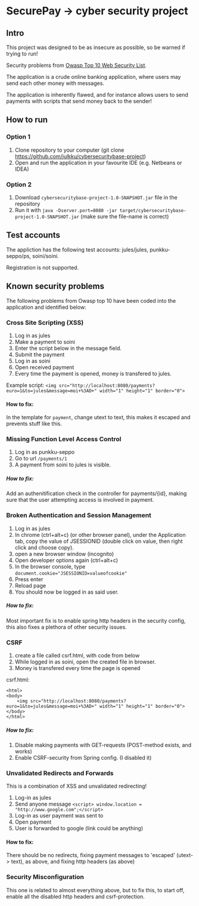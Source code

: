 # SecurePay -> cyber security project

## Intro

This project was designed to be as insecure as possible, so be warned if trying to run! 

Security problems from  [Owasp Top 10 Web Security List](https://www.owasp.org/index.php/Top_10_2013-Top_10). 

The application is a crude online banking application, where users may send each other money with messages. 

The application is inherently flawed, and for instance allows users to send payments with scripts that send money back to the sender! 

## How to run 

### Option 1 

1. Clone repository to your computer (git clone https://github.com/julkku/cybersecuritybase-project)
2. Open and run the application in your favourite IDE (e.g. Netbeans or IDEA)

### Option 2 

1. Download `cybersecuritybase-project-1.0-SNAPSHOT.jar` file in the repository
2. Run it with `java -Dserver.port=8080 -jar target/cybersecuritybase-project-1.0-SNAPSHOT.jar` (make sure the file-name is correct)

## Test accounts 

The appliction has the following test accounts: jules/jules, punkku-seppo/ps, soini/soini.

Registration is not supported. 

## Known security problems

The following problems from Owasp top 10 have been coded into the application and identified below: 

### Cross Site Scripting (XSS)

1. Log in as jules
2. Make a payment to soini
3. Enter the script below in the message field. 
4. Submit the payment
4. Log in as soini 
5. Open received payment
6. Every time the payment is opened, money is transfered to jules. 

Example script: ```<img src="http://localhost:8080/payments?euro=1&to=jules&message=moi+%3AD+" width="1" height="1" border="0">```

#### How to fix:
 
 In the template for `payment`, change utext to text, this makes it escaped and prevents stuff like this.


### Missing Function Level Access Control

1. Log in as punkku-seppo
2. Go to url `/payments/1`
3. A payment from soini to jules is visible.

##### How to fix:

Add an authenitification check in the controller for payments/{id}, making sure that the user attempting access is involved in payment.

### Broken Authentication and Session Management

1. Log in as jules
2. In chrome (ctrl+alt+c) (or other browser panel), under the Application tab, copy the value of JSESSIONID (double click on value, then right click and choose copy). 
3. open a new browser window (incognito)
4. Open developer options again (ctrl+alt+c)
5. In the browser console, type `document.cookie="JSESSIONID=valueofcookie"`
6. Press enter
7. Reload page
8. You should now be logged in as said user. 

##### How to fix:

Most important fix is to enable spring http headers in the security config, this also fixes a plethora of other security issues. 

### CSRF 

1. create a file called csrf.html, with code from below
2. While logged in as soini, open the created file in browser.
3. Money is transfered every time the page is opened

csrf.html: 

```
<html>
<body>
	<img src="http://localhost:8080/payments?euro=1&to=jules&message=moi+%3AD+" width="1" height="1" border="0">
</body>
</html>
```

##### How to fix: 

1. Disable making payments with GET-requests (POST-method exists, and works)
2. Enable CSRF-security from Spring config. (I disabled it)

### Unvalidated Redirects and Forwards

This is a combination of XSS and unvalidated redirecting!

1. Log-in as jules 
2. Send anyone message `<script> window.location = "http://www.google.com";</script>`
3. Log-in as user payment was sent to 
4. Open payment
5. User is forwarded to google (link could be anything)

#### How to fix:

There should be no redirects, fixing payment messages to 'escaped' (utext-> text), as above, and fixing http headers (as above)

### Security Misconfiguration

This one is related to almost everything above, but to fix this, to start off, enable all the disabled http headers and csrf-protection. 

